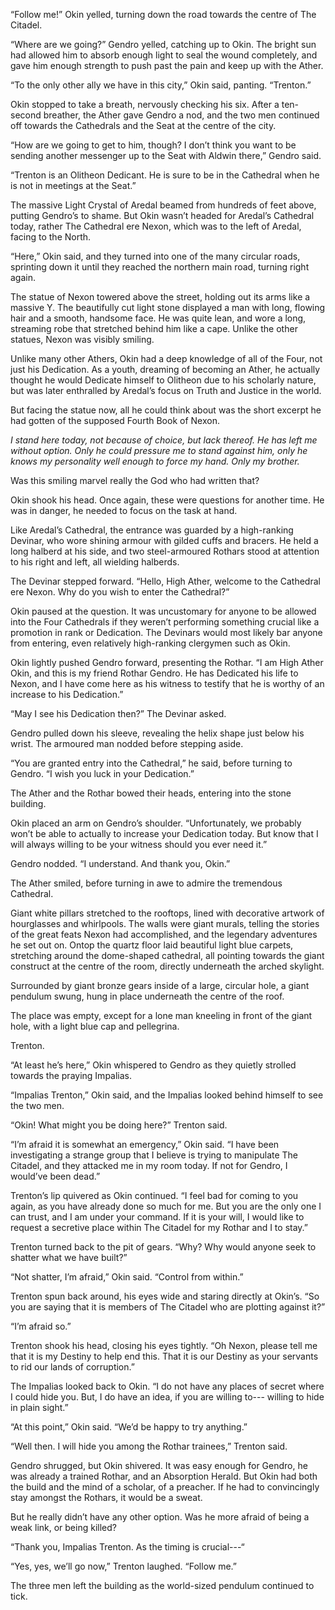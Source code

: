 “Follow me!” Okin yelled, turning down the road towards the centre of The Citadel. 

“Where are we going?” Gendro yelled, catching up to Okin. The bright sun had allowed him to absorb enough light to seal the wound completely, and gave him enough strength to push past the pain and keep up with the Ather.

“To the only other ally we have in this city,” Okin said, panting. “Trenton.”

Okin stopped to take a breath, nervously checking his six. After a ten-second breather, the Ather gave Gendro a nod, and the two men continued off towards the Cathedrals and the Seat at the centre of the city.

“How are we going to get to him, though? I don’t think you want to be sending another messenger up to the Seat with Aldwin there,” Gendro said.

“Trenton is an Olitheon Dedicant. He is sure to be in the Cathedral when he is not in meetings at the Seat.”

The massive Light Crystal of Aredal beamed from hundreds of feet above, putting Gendro’s to shame. But Okin wasn’t headed for Aredal’s Cathedral today, rather The Cathedral ere Nexon, which was to the left of Aredal, facing to the North.

“Here,” Okin said, and they turned into one of the many circular roads, sprinting down it until they reached the northern main road, turning right again.

The statue of Nexon towered above the street, holding out its arms like a massive Y. The beautifully cut light stone displayed a man with long, flowing hair and a smooth, handsome face. He was quite lean, and wore a long, streaming robe that stretched behind him like a cape. Unlike the other statues, Nexon was visibly smiling.

Unlike many other Athers, Okin had a deep knowledge of all of the Four, not just his Dedication. As a youth, dreaming of becoming an Ather, he actually thought he would Dedicate himself to Olitheon due to his scholarly nature, but was later enthralled by Aredal’s focus on Truth and Justice in the world. 

But facing the statue now, all he could think about was the short excerpt he had gotten of the supposed Fourth Book of Nexon.

*I stand here today, not because of choice, but lack thereof. He has left me without option. Only he could pressure me to stand against him, only he knows my personality well enough to force my hand. Only my brother.*

Was this smiling marvel really the God who had written that?

Okin shook his head. Once again, these were questions for another time. He was in danger, he needed to focus on the task at hand. 

Like Aredal’s Cathedral, the entrance was guarded by a high-ranking Devinar, who wore shining armour with gilded cuffs and bracers. He held a long halberd at his side, and two steel-armoured Rothars stood at attention to his right and left, all wielding halberds.

The Devinar stepped forward. “Hello, High Ather, welcome to the Cathedral ere Nexon. Why do you wish to enter the Cathedral?”

Okin paused at the question. It was uncustomary for anyone to be allowed into the Four Cathedrals if they weren’t performing something crucial like a promotion in rank or Dedication. The Devinars would most likely bar anyone from entering, even relatively high-ranking clergymen such as Okin. 

Okin lightly pushed Gendro forward, presenting the Rothar. “I am High Ather Okin, and this is my friend Rothar Gendro. He has Dedicated his life to Nexon, and I have come here as his witness to testify that he is worthy of an increase to his Dedication.”

“May I see his Dedication then?” The Devinar asked.

Gendro pulled down his sleeve, revealing the helix shape just below his wrist. The armoured man nodded before stepping aside.

“You are granted entry into the Cathedral,” he said, before turning to Gendro. “I wish you luck in your Dedication.”

The Ather and the Rothar bowed their heads, entering into the stone building. 

Okin placed an arm on Gendro’s shoulder. “Unfortunately, we probably won’t be able to actually to increase your Dedication today. But know that I will always willing to be your witness should you ever need it.”

Gendro nodded. “I understand. And thank you, Okin.”

The Ather smiled, before turning in awe to admire the tremendous Cathedral.

Giant white pillars stretched to the rooftops, lined with decorative artwork of hourglasses and whirlpools. The walls were giant murals, telling the stories of the great feats Nexon had accomplished, and the legendary adventures he set out on.  Ontop the quartz floor laid beautiful light blue carpets, stretching around the dome-shaped cathedral, all pointing towards the giant construct at the centre of the room, directly underneath the arched skylight.

Surrounded by giant bronze gears inside of a large, circular hole, a giant pendulum swung, hung in place underneath the centre of the roof.

The place was empty, except for a lone man kneeling in front of the giant hole, with a light blue cap and pellegrina.

Trenton.

“At least he’s here,” Okin whispered to Gendro as they quietly strolled towards the praying Impalias. 

“Impalias Trenton,” Okin said, and the Impalias looked behind himself to see the two men. 

“Okin! What might you be doing here?” Trenton said.

“I’m afraid it is somewhat an emergency,” Okin said. “I have been investigating a strange group that I believe is trying to manipulate The Citadel, and they attacked me in my room today. If not for Gendro, I would’ve been dead.”

Trenton’s lip quivered as Okin continued. “I feel bad for coming to you again, as you have already done so much for me. But you are the only one I can trust, and I am under your command. If it is your will, I would like to request a secretive place within The Citadel for my Rothar and I to stay.”

Trenton turned back to the pit of gears. “Why? Why would anyone seek to shatter what we have built?”

“Not shatter, I’m afraid,” Okin said. “Control from within.”

Trenton spun back around, his eyes wide and staring directly at Okin’s. “So you are saying that it is members of The Citadel who are plotting against it?”

“I’m afraid so.”

Trenton shook his head, closing his eyes tightly. “Oh Nexon, please tell me that it is my Destiny to help end this. That it is our Destiny as your servants to rid our lands of corruption.”

The Impalias looked back to Okin. “I do not have any places of secret where I could hide you. But, I do have an idea, if you are willing to--- willing to hide in plain sight.”

“At this point,” Okin said. “We’d be happy to try anything.”

“Well then. I will hide you among the Rothar trainees,” Trenton said. 

Gendro shrugged, but Okin shivered. It was easy enough for Gendro, he was already a trained Rothar, and an Absorption Herald. But Okin had both the build and the mind of a scholar, of a preacher. If he had to convincingly stay amongst the Rothars, it would be a sweat.

But he really didn’t have any other option. Was he more afraid of being a weak link, or being killed?

“Thank you, Impalias Trenton. As the timing is crucial---“

“Yes, yes, we’ll go now,” Trenton laughed. “Follow me.”

The three men left the building as the world-sized pendulum continued to tick.

